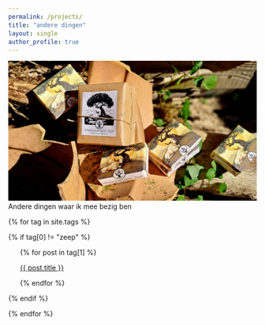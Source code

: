 ```yaml
---
permalink: /projects/
title: "andere dingen"
layout: single
author_profile: true
---
```

![zeep verpakkingen](/assets/images/zeep1.jpg "mooie zeepjes")
Andere dingen waar ik mee bezig ben

{% for tag in site.tags %}

{% if tag[0] != "zeep" %}

<ul style="list-style-type: none;">

{% for post in tag[1] %}

<li><a href="{{ post.url }}">{{ post.title }}</a></li>

{% endfor %}

</ul>

{% endif %}

{% endfor %}

